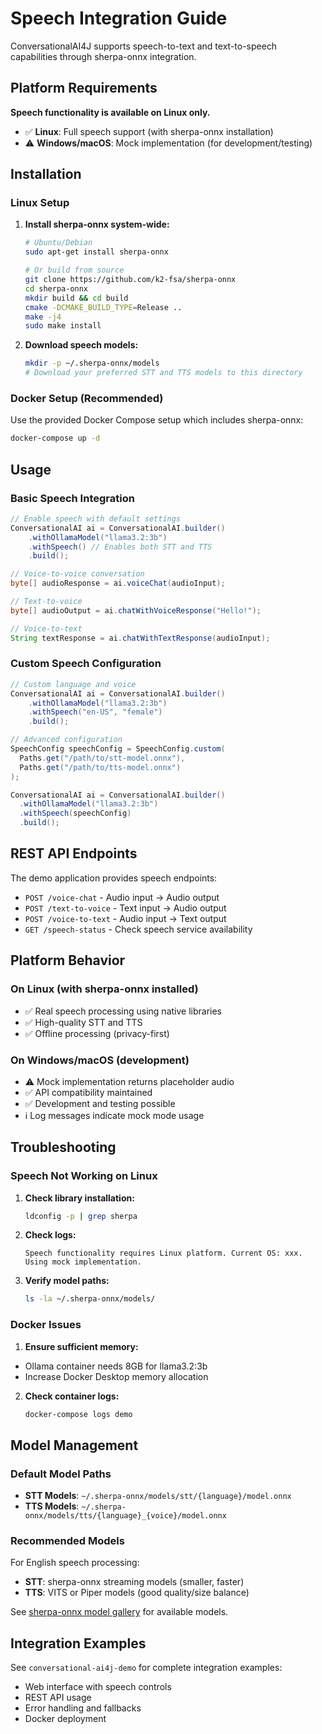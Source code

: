 # Speech Integration Guide

ConversationalAI4J supports speech-to-text and text-to-speech capabilities through sherpa-onnx
integration.

## Platform Requirements

**Speech functionality is available on Linux only.**

- ✅ **Linux**: Full speech support (with sherpa-onnx installation)
- ⚠️ **Windows/macOS**: Mock implementation (for development/testing)

## Installation

### Linux Setup

1. **Install sherpa-onnx system-wide:**
   ```bash
   # Ubuntu/Debian
   sudo apt-get install sherpa-onnx
   
   # Or build from source
   git clone https://github.com/k2-fsa/sherpa-onnx
   cd sherpa-onnx
   mkdir build && cd build
   cmake -DCMAKE_BUILD_TYPE=Release ..
   make -j4
   sudo make install
   ```

2. **Download speech models:**
   ```bash
   mkdir -p ~/.sherpa-onnx/models
   # Download your preferred STT and TTS models to this directory
   ```

### Docker Setup (Recommended)

Use the provided Docker Compose setup which includes sherpa-onnx:

```bash
docker-compose up -d
```

## Usage

### Basic Speech Integration

```java
// Enable speech with default settings
ConversationalAI ai = ConversationalAI.builder()
    .withOllamaModel("llama3.2:3b")
    .withSpeech() // Enables both STT and TTS
    .build();

// Voice-to-voice conversation
byte[] audioResponse = ai.voiceChat(audioInput);

// Text-to-voice
byte[] audioOutput = ai.chatWithVoiceResponse("Hello!");

// Voice-to-text
String textResponse = ai.chatWithTextResponse(audioInput);
```

### Custom Speech Configuration

```java
// Custom language and voice
ConversationalAI ai = ConversationalAI.builder()
    .withOllamaModel("llama3.2:3b")
    .withSpeech("en-US", "female")
    .build();

// Advanced configuration
SpeechConfig speechConfig = SpeechConfig.custom(
  Paths.get("/path/to/stt-model.onnx"),
  Paths.get("/path/to/tts-model.onnx")
);

ConversationalAI ai = ConversationalAI.builder()
  .withOllamaModel("llama3.2:3b")
  .withSpeech(speechConfig)
  .build();
```

## REST API Endpoints

The demo application provides speech endpoints:

- `POST /voice-chat` - Audio input → Audio output
- `POST /text-to-voice` - Text input → Audio output
- `POST /voice-to-text` - Audio input → Text output
- `GET /speech-status` - Check speech service availability

## Platform Behavior

### On Linux (with sherpa-onnx installed)

- ✅ Real speech processing using native libraries
- ✅ High-quality STT and TTS
- ✅ Offline processing (privacy-first)

### On Windows/macOS (development)

- ⚠️ Mock implementation returns placeholder audio
- ✅ API compatibility maintained
- ✅ Development and testing possible
- ℹ️ Log messages indicate mock mode usage

## Troubleshooting

### Speech Not Working on Linux

1. **Check library installation:**
   ```bash
   ldconfig -p | grep sherpa
   ```

2. **Check logs:**
   ```
   Speech functionality requires Linux platform. Current OS: xxx. Using mock implementation.
   ```

3. **Verify model paths:**
   ```bash
   ls -la ~/.sherpa-onnx/models/
   ```

### Docker Issues

1. **Ensure sufficient memory:**

- Ollama container needs 8GB for llama3.2:3b
- Increase Docker Desktop memory allocation

2. **Check container logs:**
   ```bash
   docker-compose logs demo
   ```

## Model Management

### Default Model Paths

- **STT Models**: `~/.sherpa-onnx/models/stt/{language}/model.onnx`
- **TTS Models**: `~/.sherpa-onnx/models/tts/{language}_{voice}/model.onnx`

### Recommended Models

For English speech processing:

- **STT**: sherpa-onnx streaming models (smaller, faster)
- **TTS**: VITS or Piper models (good quality/size balance)

See [sherpa-onnx model gallery](https://github.com/k2-fsa/sherpa-onnx/releases) for available
models.

## Integration Examples

See `conversational-ai4j-demo` for complete integration examples:

- Web interface with speech controls
- REST API usage
- Error handling and fallbacks
- Docker deployment
